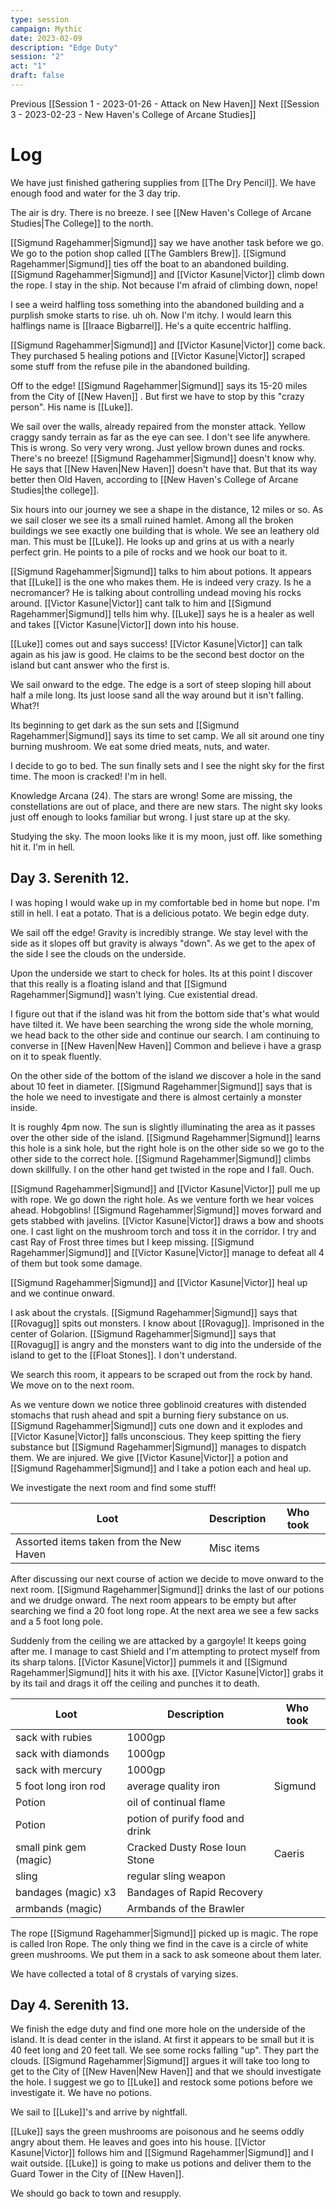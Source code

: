 ```yaml
---
type: session
campaign: Mythic
date: 2023-02-09
description: "Edge Duty"
session: "2"
act: "1"
draft: false
---
```

Previous [[Session 1 - 2023-01-26 - Attack on New Haven]]
Next [[Session 3 - 2023-02-23 - New Haven's College of Arcane Studies]]

# Log
We have just finished gathering supplies from [[The Dry Pencil]]. We have enough food and water for the 3 day trip. 

The air is dry. There is no breeze. I see [[New Haven's College of Arcane Studies|The College]] to the north. 

[[Sigmund Ragehammer|Sigmund]] say we have another task before we go. We go to the potion shop called [[The Gamblers Brew]]. [[Sigmund Ragehammer|Sigmund]] ties off the boat to an abandoned building. [[Sigmund Ragehammer|Sigmund]] and [[Victor Kasune|Victor]] climb down the rope. I stay in the ship. Not because I'm afraid of climbing down, nope!

I see a weird halfling toss something into the abandoned building and a purplish smoke starts to rise. uh oh. Now I'm itchy. I would learn this halflings name is [[Iraace Bigbarrel]]. He's a quite eccentric halfling.

[[Sigmund Ragehammer|Sigmund]] and [[Victor Kasune|Victor]] come back. They purchased 5 healing potions and [[Victor Kasune|Victor]] scraped some stuff from the refuse pile in the abandoned building. 

Off to the edge! [[Sigmund Ragehammer|Sigmund]] says its 15-20 miles from the City of [[New Haven]] . But first we have to stop by this "crazy person". His name is [[Luke]]. 

We sail over the walls, already repaired from the monster attack. Yellow craggy sandy terrain as far as the eye can see. I don't see life anywhere. This is wrong. So very very wrong. Just yellow brown dunes and rocks. There's no breeze! [[Sigmund Ragehammer|Sigmund]] doesn't know why. He says that [[New Haven|New Haven]] doesn't have that. But that its way better then Old Haven, according to [[New Haven's College of Arcane Studies|the college]]. 

Six hours into our journey we see a shape in the distance, 12 miles or so. As we sail closer we see its a small ruined hamlet. Among all the broken buildings we see exactly one building  that is whole. We see an leathery old man. This must be [[Luke]]. He looks up and grins at us with a nearly perfect grin. He points to a pile of rocks and we hook our boat to it. 

[[Sigmund Ragehammer|Sigmund]] talks to him about potions. It appears that [[Luke]] is the one who makes them. He is indeed very crazy. Is he a necromancer? He is talking about controlling undead moving his rocks around. [[Victor Kasune|Victor]] cant talk to him and [[Sigmund Ragehammer|Sigmund]] tells him why. [[Luke]] says he is a healer as well and takes [[Victor Kasune|Victor]] down into his house.

[[Luke]] comes out and says success! [[Victor Kasune|Victor]] can talk again as his jaw is good. He claims to be the second best doctor on the island but cant answer who the first is. 

We sail onward to the edge. The edge is a sort of steep sloping hill about half a mile long. Its just loose sand all the way around but it isn't falling. What?! 

Its beginning to get dark as the sun sets and [[Sigmund Ragehammer|Sigmund]] says its time to set camp. We all sit around one tiny burning mushroom. We eat some dried meats, nuts, and water.

I decide to go to bed. The sun finally sets and I see the night sky for the first time. The moon is cracked! I'm in hell.

Knowledge Arcana (24). The stars are wrong! Some are missing, the constellations are out of place, and there are new stars. The night sky looks just off enough to looks familiar but wrong. I just stare up at the sky.

Studying the sky. The moon looks like it is my moon, just off. like something hit it. I'm in hell.

## Day 3. Serenith 12.
I was hoping I would wake up in my comfortable bed in home but nope. I'm still in hell. I eat a potato. That is a delicious potato. We begin edge duty.

We sail off the edge! Gravity is incredibly strange. We stay level with the side as it slopes off but gravity is always "down". As we get to the apex of the side I see the clouds on the underside. 

Upon the underside we start to check for holes. Its at this point I discover that this really is a floating island and that [[Sigmund Ragehammer|Sigmund]] wasn't lying. Cue existential dread. 

I figure out that if the island was hit from the bottom side that's what would have tilted it. We have been searching the wrong side the whole morning, we head back to the other side and continue our search. I am continuing to converse in [[New Haven|New Haven]] Common and believe i have a grasp on it to speak fluently.

On the other side of the bottom of the island we discover a hole in the sand about 10 feet in diameter. [[Sigmund Ragehammer|Sigmund]] says that is the hole we need to investigate and there is almost certainly a monster inside.

It is roughly 4pm now. The sun is slightly illuminating the area as it passes over the other side of the island. [[Sigmund Ragehammer|Sigmund]] learns this hole is a sink hole, but the right hole is on the other side so we go to the other side to the correct hole. [[Sigmund Ragehammer|Sigmund]] climbs down skillfully. I on the other hand get twisted in the rope and I fall. Ouch.

[[Sigmund Ragehammer|Sigmund]] and [[Victor Kasune|Victor]] pull me up with rope. We go down the right hole. As we venture forth we hear voices ahead. Hobgoblins! [[Sigmund Ragehammer|Sigmund]] moves forward and gets stabbed with javelins. [[Victor Kasune|Victor]] draws a bow and shoots one. I cast light on the mushroom torch and toss it in the corridor. I try and cast Ray of Frost three times but I keep missing. [[Sigmund Ragehammer|Sigmund]] and [[Victor Kasune|Victor]] manage to defeat all 4 of them but took some damage.

[[Sigmund Ragehammer|Sigmund]] and [[Victor Kasune|Victor]] heal up and we continue onward. 

I ask about the crystals. [[Sigmund Ragehammer|Sigmund]] says that [[Rovagug]] spits out monsters. I know about [[Rovagug]]. Imprisoned in the center of Golarion. [[Sigmund Ragehammer|Sigmund]] says that [[Rovagug]] is angry and the monsters want to dig into the underside of the island to get to the [[Float Stones]]. I don't understand. 

We search this room, it appears to be scraped out from the rock by hand. We move on to the next room.

As we venture down we notice three goblinoid creatures with distended stomachs that rush ahead and spit a burning fiery substance on us. [[Sigmund Ragehammer|Sigmund]] cuts one down and it explodes and [[Victor Kasune|Victor]] falls unconscious. They keep spitting the fiery substance but [[Sigmund Ragehammer|Sigmund]] manages to dispatch them. We are injured. We give [[Victor Kasune|Victor]] a potion and [[Sigmund Ragehammer|Sigmund]] and I take a potion each and heal up.

We investigate the next room and find some stuff!

| Loot                                    | Description | Who took |
| --------------------------------------- | ----------- | -------- |
| Assorted items taken from the New Haven | Misc items  |          |

After discussing our next course of action we decide to move onward to the next room. [[Sigmund Ragehammer|Sigmund]] drinks the last of our potions and we drudge onward. The next room appears to be empty but after searching we find a 20 foot long rope. At the next area we see a few sacks and a 5 foot long pole.

Suddenly from the ceiling we are attacked by a gargoyle! It keeps going after me. I manage to cast Shield and I'm attempting to protect myself from its sharp talons. [[Victor Kasune|Victor]] pummels it and [[Sigmund Ragehammer|Sigmund]] hits it with his axe. [[Victor Kasune|Victor]] grabs it by its tail and drags it off the ceiling and punches it to death. 

| Loot                   | Description                     | Who took |
| ---------------------- | ------------------------------- | -------- |
| sack with rubies       | 1000gp                          |          |
| sack with diamonds     | 1000gp                          |          |
| sack with mercury      | 1000gp                          |          |
| 5 foot long iron rod   | average quality iron            | Sigmund  |
| Potion                 | oil of continual flame          |          |
| Potion                 | potion of purify food and drink |          |
| small pink gem (magic) | Cracked Dusty Rose Ioun Stone   | Caeris   |
| sling                  | regular sling weapon            |          |
| bandages (magic) x3    | Bandages of Rapid Recovery      |          |
| armbands (magic)       | Armbands of the Brawler         |          |

The rope [[Sigmund Ragehammer|Sigmund]] picked up is magic. The rope is called Iron Rope. The only thing we find in the cave is a circle of white green mushrooms. We put them in a sack to ask someone about them later.

We have collected a total of 8 crystals of varying sizes.

## Day 4. Serenith 13.

We finish the edge duty and find one more hole on the underside of the island. It is dead center in the island. At first it appears to be small but it is 40 feet long and 20 feet tall. We see some rocks falling "up". They part the clouds. [[Sigmund Ragehammer|Sigmund]] argues it will take too long to get to the City of [[New Haven|New Haven]] and that we should investigate the hole. I suggest we go to [[Luke]] and restock some potions before we investigate it. We have no potions.

We sail to [[Luke]]'s and arrive by nightfall. 

[[Luke]] says the green mushrooms are poisonous and he seems oddly angry about them. He leaves and goes into his house. [[Victor Kasune|Victor]] follows him and [[Sigmund Ragehammer|Sigmund]] and I wait outside. [[Luke]] is going to make us potions and deliver them to the Guard Tower in the City of [[New Haven]].

We should go back to town and resupply.



